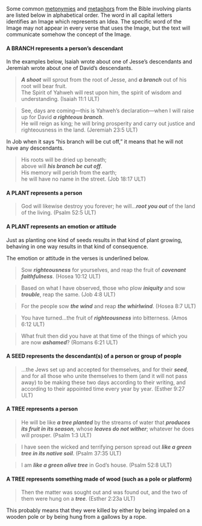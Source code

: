 Some common [metonymies](../figs-metonymy/01.md) and [metaphors](../figs-metaphor/01.md) from the Bible involving plants are listed below in alphabetical order. The word in all capital letters identifies an Image which represents an Idea. The specific word of the Image may not appear in every verse that uses the Image, but the text will communicate somehow the concept of the Image.  


#### A BRANCH represents a person’s descendant

In the examples below, Isaiah wrote about one of Jesse’s descendants and Jeremiah wrote about one of David’s descendants.
> ***A shoot*** will sprout from the root of Jesse, and ***a branch*** out of his root will bear fruit.  
> The Spirit of Yahweh will rest upon him, the spirit of wisdom and understanding. (Isaiah 11:1 ULT)
  
> See, days are coming—this is Yahweh’s declaration—when I will raise up for David ***a righteous branch***.  
> He will reign as king; he will bring prosperity and carry out justice and righteousness in the land. (Jeremiah 23:5 ULT)

In Job when it says “his branch will be cut off,” it means that he will not have any descendants.

> His roots will be dried up beneath;  
> above will ***his branch be cut off***.  
> His memory will perish from the earth;  
> he will have no name in the street. (Job 18:17 ULT)


#### A PLANT represents a person

> God will likewise destroy you forever; he will…***root you out*** of the land of the living. (Psalm 52:5 ULT)


#### A PLANT represents an emotion or attitude

Just as planting one kind of seeds results in that kind of plant growing, behaving in one way results in that kind of consequence.

The emotion or attitude in the verses is underlined below.
> Sow ***righteousness*** for yourselves, and reap the fruit of ***covenant faithfulness***. (Hosea 10:12 ULT)
  
> Based on what I have observed, those who plow ***iniquity*** and sow ***trouble***, reap the same. (Job 4:8 ULT) 
  
> For the people sow ***the wind*** and reap ***the whirlwind***. (Hosea 8:7 ULT)
  
> You have turned…the fruit of ***righteousness*** into bitterness. (Amos 6:12 ULT) 
  
> What fruit then did you have at that time of the things of which you are now ***ashamed***? (Romans 6:21 ULT)

#### A SEED represents the descendant(s) of a person or group of people

> …the Jews set up and accepted for themselves, and for their ***seed***, and for all those who unite themselves to them (and it will not pass away) to be making these two days according to their writing, and according to their appointed time every year by year.  (Esther 9:27 ULT)

#### A TREE represents a person

> He will be like ***a tree planted*** by the streams of water that ***produces its fruit in its season***, whose ***leaves do not wither***; whatever he does will prosper. (Psalm 1:3 ULT)
  
> I have seen the wicked and terrifying person spread out ***like a green tree in its native soil***. (Psalm 37:35 ULT) 
  
> I am ***like a green olive tree*** in God’s house. (Psalm 52:8 ULT)


#### A TREE represents something made of wood (such as a pole or platform)

> Then the matter was sought out and was found out, and the two of them were hung on a ***tree***. (Esther 2:23a ULT)

This probably means that they were killed by either by being impaled on a wooden pole or by being hung from a gallows by a rope.